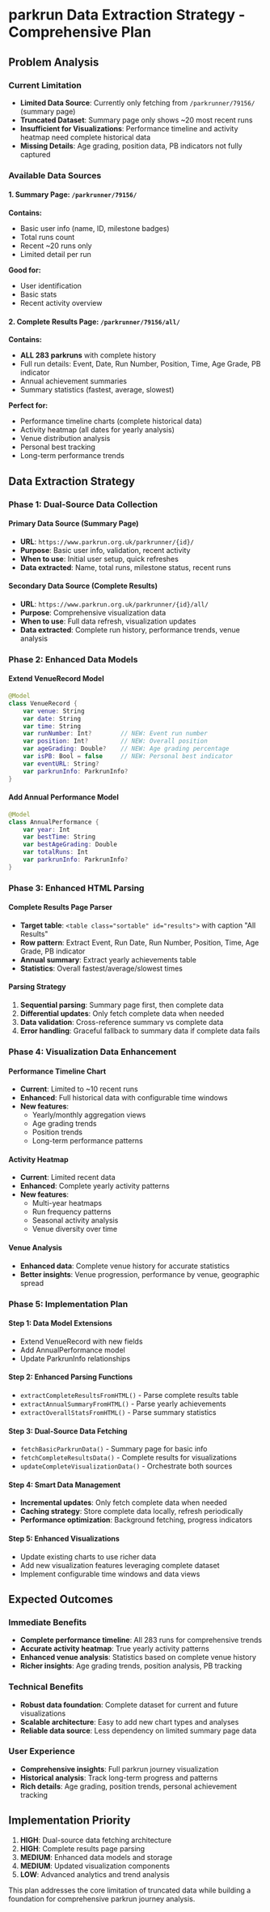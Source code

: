# parkrun Data Extraction Strategy - Comprehensive Plan

## Problem Analysis

### Current Limitation
- **Limited Data Source**: Currently only fetching from `/parkrunner/79156/` (summary page)
- **Truncated Dataset**: Summary page only shows ~20 most recent runs 
- **Insufficient for Visualizations**: Performance timeline and activity heatmap need complete historical data
- **Missing Details**: Age grading, position data, PB indicators not fully captured

### Available Data Sources

#### 1. Summary Page: `/parkrunner/79156/`
**Contains:**
- Basic user info (name, ID, milestone badges)
- Total runs count
- Recent ~20 runs only
- Limited detail per run

**Good for:**
- User identification
- Basic stats
- Recent activity overview

#### 2. Complete Results Page: `/parkrunner/79156/all/`
**Contains:**
- **ALL 283 parkruns** with complete history
- Full run details: Event, Date, Run Number, Position, Time, Age Grade, PB indicator
- Annual achievement summaries
- Summary statistics (fastest, average, slowest)

**Perfect for:**
- Performance timeline charts (complete historical data)
- Activity heatmap (all dates for yearly analysis)
- Venue distribution analysis
- Personal best tracking
- Long-term performance trends

## Data Extraction Strategy

### Phase 1: Dual-Source Data Collection

#### Primary Data Source (Summary Page)
- **URL**: `https://www.parkrun.org.uk/parkrunner/{id}/`
- **Purpose**: Basic user info, validation, recent activity
- **When to use**: Initial user setup, quick refreshes
- **Data extracted**: Name, total runs, milestone status, recent runs

#### Secondary Data Source (Complete Results)
- **URL**: `https://www.parkrun.org.uk/parkrunner/{id}/all/`
- **Purpose**: Comprehensive visualization data
- **When to use**: Full data refresh, visualization updates
- **Data extracted**: Complete run history, performance trends, venue analysis

### Phase 2: Enhanced Data Models

#### Extend VenueRecord Model
```swift
@Model
class VenueRecord {
    var venue: String
    var date: String
    var time: String
    var runNumber: Int?        // NEW: Event run number
    var position: Int?         // NEW: Overall position
    var ageGrading: Double?    // NEW: Age grading percentage
    var isPB: Bool = false     // NEW: Personal best indicator
    var eventURL: String?
    var parkrunInfo: ParkrunInfo?
}
```

#### Add Annual Performance Model
```swift
@Model
class AnnualPerformance {
    var year: Int
    var bestTime: String
    var bestAgeGrading: Double
    var totalRuns: Int
    var parkrunInfo: ParkrunInfo?
}
```

### Phase 3: Enhanced HTML Parsing

#### Complete Results Page Parser
- **Target table**: `<table class="sortable" id="results">` with caption "All Results"
- **Row pattern**: Extract Event, Run Date, Run Number, Position, Time, Age Grade, PB indicator
- **Annual summary**: Extract yearly achievements table
- **Statistics**: Overall fastest/average/slowest times

#### Parsing Strategy
1. **Sequential parsing**: Summary page first, then complete data
2. **Differential updates**: Only fetch complete data when needed
3. **Data validation**: Cross-reference summary vs complete data
4. **Error handling**: Graceful fallback to summary data if complete data fails

### Phase 4: Visualization Data Enhancement

#### Performance Timeline Chart
- **Current**: Limited to ~10 recent runs
- **Enhanced**: Full historical data with configurable time windows
- **New features**: 
  - Yearly/monthly aggregation views
  - Age grading trends
  - Position trends
  - Long-term performance patterns

#### Activity Heatmap
- **Current**: Limited recent data
- **Enhanced**: Complete yearly activity patterns
- **New features**:
  - Multi-year heatmaps
  - Run frequency patterns
  - Seasonal activity analysis
  - Venue diversity over time

#### Venue Analysis
- **Enhanced data**: Complete venue history for accurate statistics
- **Better insights**: Venue progression, performance by venue, geographic spread

### Phase 5: Implementation Plan

#### Step 1: Data Model Extensions
- Extend VenueRecord with new fields
- Add AnnualPerformance model
- Update ParkrunInfo relationships

#### Step 2: Enhanced Parsing Functions
- `extractCompleteResultsFromHTML()` - Parse complete results table
- `extractAnnualSummaryFromHTML()` - Parse yearly achievements
- `extractOverallStatsFromHTML()` - Parse summary statistics

#### Step 3: Dual-Source Data Fetching
- `fetchBasicParkrunData()` - Summary page for basic info
- `fetchCompleteResultsData()` - Complete results for visualizations
- `updateCompleteVisualizationData()` - Orchestrate both sources

#### Step 4: Smart Data Management
- **Incremental updates**: Only fetch complete data when needed
- **Caching strategy**: Store complete data locally, refresh periodically
- **Performance optimization**: Background fetching, progress indicators

#### Step 5: Enhanced Visualizations
- Update existing charts to use richer data
- Add new visualization features leveraging complete dataset
- Implement configurable time windows and data views

## Expected Outcomes

### Immediate Benefits
- **Complete performance timeline**: All 283 runs for comprehensive trends
- **Accurate activity heatmap**: True yearly activity patterns
- **Enhanced venue analysis**: Statistics based on complete venue history
- **Richer insights**: Age grading trends, position analysis, PB tracking

### Technical Benefits
- **Robust data foundation**: Complete dataset for current and future visualizations
- **Scalable architecture**: Easy to add new chart types and analyses
- **Reliable data source**: Less dependency on limited summary page data

### User Experience
- **Comprehensive insights**: Full parkrun journey visualization
- **Historical analysis**: Track long-term progress and patterns
- **Rich details**: Age grading, position trends, personal achievement tracking

## Implementation Priority

1. **HIGH**: Dual-source data fetching architecture
2. **HIGH**: Complete results page parsing
3. **MEDIUM**: Enhanced data models and storage
4. **MEDIUM**: Updated visualization components
5. **LOW**: Advanced analytics and trend analysis

This plan addresses the core limitation of truncated data while building a foundation for comprehensive parkrun journey analysis.